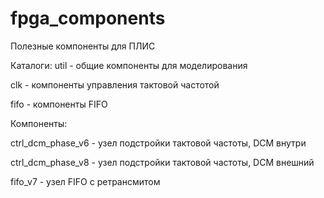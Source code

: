 # fpga_components
Полезные компоненты для ПЛИС


Каталоги:
 util - общие компоненты для моделирования

 clk  - компоненты управления тактовой частотой

 fifo - компоненты FIFO

Компоненты:

  ctrl_dcm_phase_v6 - узел подстройки тактовой частоты, DCM внутри

  ctrl_dcm_phase_v8 - узел подстройки тактовой частоты, DCM внешний

  fifo_v7 - узел FIFO с ретрансмитом

 
   
	
	